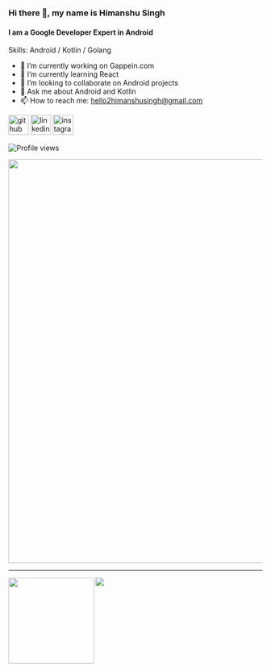 ### Hi there 👋, my name is Himanshu Singh
#### I am a Google Developer Expert in Android

Skills: Android / Kotlin / Golang

- 🔭 I’m currently working on Gappein.com 
- 🌱 I’m currently learning React 
- 👯 I’m looking to collaborate on Android projects 
- 💬 Ask me about Android and Kotlin 
- 📫 How to reach me: hello2himanshusingh@gmail.com 


[<img src='https://cdn.jsdelivr.net/npm/simple-icons@3.0.1/icons/github.svg' alt='github' height='40'>](https://github.com/hi-manshu)  [<img src='https://img.shields.io/badge/twitter-%231DA1F2.svg?&style=for-the-badge&logo=twitter&logoColor=white' alt='linkedin' height='40'>](https://www.linkedin.com/in/himanshoe-singh/)  [<img src='https://cdn.jsdelivr.net/npm/simple-icons@3.0.1/icons/instagram.svg' alt='instagram' height='40'>](https://www.instagram.com/hi_man_shoe/)  

![Profile views](https://gpvc.arturio.dev/hi-manshu)  

<a href="https://github.com/ryo-ma/github-profile-trophy">
  <img width=800 src="https://github-profile-trophy.vercel.app/?username=hi-manshu&column=7"/>
</a>

---

<div>
  <img height="170" align="left" src="https://github-readme-stats.vercel.app/api?username=hi-manshu&count_private=true&include_all_commits=true" />
  <img src="https://github-readme-stats.vercel.app/api/top-langs/?username=hi-manshu&layout=compact" />
</div>
